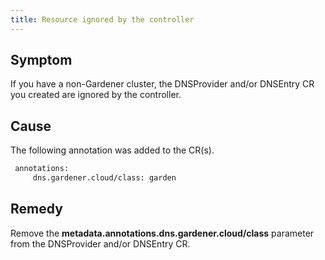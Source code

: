 ```yaml
---
title: Resource ignored by the controller
---
```


## Symptom

If you have a non-Gardener cluster, the DNSProvider and/or DNSEntry CR you created are ignored by the controller.

## Cause

The following annotation was added to the CR(s).

```txt
 annotations:
     dns.gardener.cloud/class: garden
```

## Remedy

Remove the **metadata.annotations.dns.gardener.cloud/class** parameter from the DNSProvider and/or DNSEntry CR.
